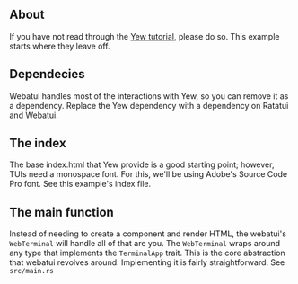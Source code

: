 ## About
If you have not read through the [Yew tutorial](https://yew.rs/docs/tutorial), please do so.
This example starts where they leave off.

## Dependecies
Webatui handles most of the interactions with Yew, so you can remove it as a dependency.
Replace the Yew dependency with a dependency on Ratatui and Webatui.

## The index
The base index.html that Yew provide is a good starting point; however, TUIs need a monospace font.
For this, we'll be using Adobe's Source Code Pro font.
See this example's index file.

## The main function
Instead of needing to create a component and render HTML, the webatui's `WebTerminal` will handle all of that are you.
The `WebTerminal` wraps around any type that implements the `TerminalApp` trait.
This is the core abstraction that webatui revolves around.
Implementing it is fairly straightforward.
See `src/main.rs`
